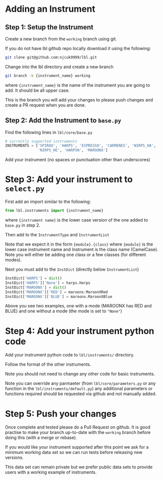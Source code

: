 # Adding an Instrument

## Step 1: Setup the Instrument

Create a new branch from the `working` branch using git.

If you do not have lbl github repo locally download it using the following:

```bash
git clone git@github.com:njcuk9999/lbl.git
```

Change into the lbl directory and create a new branch

```bash
git branch -b {instrument_name} working
```

where `{instrument_name}` is the name of the instrument you are going to add.
It should be all upper case.

This is the branch you will add your changes to please push changes and 
create a PR request when you are done.


## Step 2: Add the Instrument to `base.py`

Find the following lines in `lbl/core/base.py`

```python
# currently supported instruments
INSTRUMENTS = ['SPIROU', 'HARPS', 'ESPRESSO', 'CARMENES', 'NIRPS_HA',
               'NIRPS_HE', 'HARPSN', 'MAROONX']
```

Add your instrument (no spaces or punctuation other than underscores)


# Step 3: Add your instrument to `select.py`

First add an import similar to the following:

```python 
from lbl.instruments import {instrument_name}
```

where `{instrument name}` is the lower case version of the one added to
`base.py` in step 2.

Then add to the `InstrumentType` and `InstrumentList`

Note that we expect it in the form `{module}.{class}` where `{module}` is the
lower case instrument name and Instrument is the class name (CamelCase).
Note you will either be adding one class or a few classes (for different modes).

Next you must add to the `InstDict` (directly below `InstrumentList`) 

```python
InstDict['HARPS'] = dict()
InstDict['HARPS']['None'] = harps.Harps
InstDict['MAROONX'] = dict()
InstDict['MAROONX']['RED'] = maroonx.MaroonXRed
InstDict['MAROONX']['BLUE'] = maroonx.MaroonXBlue
```

Above you see two examples, one with a mode (MAROONX has RED and BLUE) and one
without a mode (the mode is set to `"None"`)


# Step 4: Add your instrument python code

Add your instrument python code to `lbl/instruments/` directory.

Follow the format of the other instruments.

Note you should not need to change any other code for basic instruments.

Note you can override any parmaeter (from `lbl/core/parameters.py` or any 
function in the `lbl/instruments/default.py`) any additional parameters or 
functions required should be requested via github and not manually added.


# Step 5: Push your changes

Once complete and tested please do a Pull Request on github.
It is good practise to make your branch up-to-date with the `working` branch 
before doing this (with a merge or rebase).

If you would like your instrument supported after this point we ask for a 
minimum working data set so we can run tests before releasing new versions.

This data set can remain private but we prefer public data sets to provide
users with a working example of instruments.




